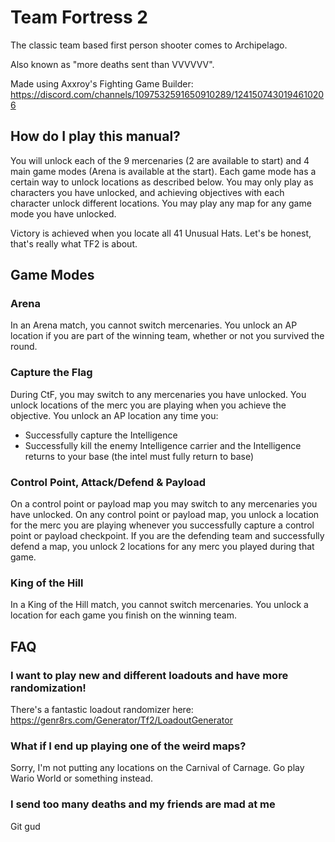 # Team Fortress 2

The classic team based first person shooter comes to Archipelago. 

Also known as "more deaths sent than VVVVVV".

Made using Axxroy's Fighting Game Builder: https://discord.com/channels/1097532591650910289/1241507430194610206

## How do I play this manual?

You will unlock each of the 9 mercenaries (2 are available to start) and 4 main game modes (Arena is available at the start). Each game mode has a certain way to unlock locations as described below. You may only play as characters you have unlocked, and achieving objectives with each character unlock different locations. You may play any map for any game mode you have unlocked.

Victory is achieved when you locate all 41 Unusual Hats. Let's be honest, that's really what TF2 is about.

## Game Modes

### Arena

In an Arena match, you cannot switch mercenaries. You unlock an AP location if you are part of the winning team, whether or not you survived the round.

### Capture the Flag

During CtF, you may switch to any mercenaries you have unlocked. You unlock locations of the merc you are playing when you achieve the objective. You unlock an AP location any time you:
- Successfully capture the Intelligence
- Successfully kill the enemy Intelligence carrier and the Intelligence returns to your base (the intel must fully return to base)

### Control Point, Attack/Defend & Payload

On a control point or payload map you may switch to any mercenaries you have unlocked. On any control point or payload map, you unlock a location for the merc you are playing whenever you successfully capture a control point or payload checkpoint. If you are the defending team and successfully defend a map, you unlock 2 locations for any merc you played during that game.

### King of the Hill

In a King of the Hill match, you cannot switch mercenaries. You unlock a location for each game you finish on the winning team.

## FAQ

### I want to play new and different loadouts and have more randomization!

There's a fantastic loadout randomizer here: https://genr8rs.com/Generator/Tf2/LoadoutGenerator

### What if I end up playing one of the weird maps?

Sorry, I'm not putting any locations on the Carnival of Carnage. Go play Wario World or something instead.

### I send too many deaths and my friends are mad at me

Git gud
